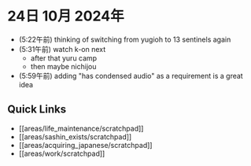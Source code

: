 # 24日 10月 2024年
- (5:22午前) thinking of switching from yugioh to 13 sentinels again
- (5:31午前) watch k-on next
  - after that yuru camp
  - then maybe nichijou
- (5:59午前) adding "has condensed audio" as a requirement is a great idea


 



## Quick Links
- [[areas/life_maintenance/scratchpad]]
- [[areas/sashin_exists/scratchpad]]
- [[areas/acquiring_japanese/scratchpad]]
- [[areas/work/scratchpad]]
